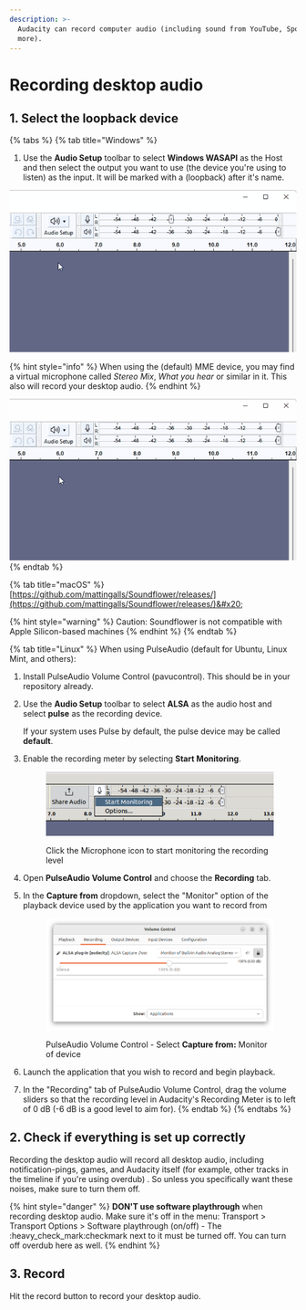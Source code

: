```yaml
---
description: >-
  Audacity can record computer audio (including sound from YouTube, Spotify and
  more).
---
```


# Recording desktop audio

## 1. Select the loopback device

{% tabs %}
{% tab title="Windows" %}
1. Use the **Audio Setup** toolbar to select **Windows WASAPI** as the Host and then select the output you want to use (the device you're using to listen) as the input. It will be marked with a (loopback) after it's name.

![Select the loopback device to record desktop audio](<../.gitbook/assets/WASAPI Select Loopback Device.gif>)

{% hint style="info" %}
When using the (default) MME device, you may find a virtual microphone called _Stereo Mix_, _What you hear_ or similar in it. This also will record your desktop audio.
{% endhint %}

![Selecting Stereo Mix as an alternative to record desktop audio](<../.gitbook/assets/MME Stereo Mix Audio Setup.gif>)
{% endtab %}

{% tab title="macOS" %}
[https://github.com/mattingalls/Soundflower/releases/](https://github.com/mattingalls/Soundflower/releases/)&#x20;

{% hint style="warning" %}
Caution: Soundflower is not compatible with Apple Silicon-based machines
{% endhint %}
{% endtab %}

{% tab title="Linux" %}
When using PulseAudio (default for Ubuntu, Linux Mint, and others):

1. Install PulseAudio Volume Control (pavucontrol). This should be in your repository already.
2.  Use the **Audio Setup** toolbar to select **ALSA** as the audio host and select **pulse** as the recording device.

    If your system uses Pulse by default, the pulse device may be called **default**.
3.  Enable the recording meter by selecting **Start Monitoring**.

    <figure><img src="../.gitbook/assets/image (2) (2).png" alt=""><figcaption><p>Click the Microphone icon to start monitoring the recording level</p></figcaption></figure>
4. Open **PulseAudio Volume Control** and choose the **Recording** tab.
5.  In the **Capture from** dropdown, select the "Monitor" option of the playback device used by the application you want to record from

    <figure><img src="../.gitbook/assets/image (17).png" alt=""><figcaption><p>PulseAudio Volume Control - Select <strong>Capture from:</strong> Monitor of device</p></figcaption></figure>
6. Launch the application that you wish to record and begin playback.
7. In the "Recording" tab of PulseAudio Volume Control, drag the volume sliders so that the recording level in Audacity's Recording Meter is to left of 0 dB (-6 dB is a good level to aim for).
{% endtab %}
{% endtabs %}

## 2. Check if everything is set up correctly

Recording the desktop audio will record all desktop audio, including notification-pings, games, and Audacity itself (for example, other tracks in the timeline if you're using overdub) . So unless you specifically want these noises, make sure to turn them off.

{% hint style="danger" %}
**DON'T use software playthrough** when recording desktop audio. Make sure it's off in the menu: Transport > Transport Options > Software playthrough (on/off) - The :heavy\_check\_mark:checkmark next to it must be turned off. You can turn off overdub here as well.&#x20;
{% endhint %}

## 3. Record

Hit the record button to record your desktop audio.&#x20;
